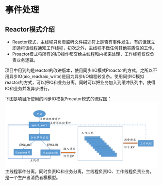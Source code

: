 # 事件处理
## Reactor模式介绍
- Reactor模式，主线程只负责监听文件描述符上是否有事件发生，有的话就立即通将该线程通知工作线程，初次之外，主线程不做任何其他实质性的工作。
- Proactor模式将所有的I/O操作都交给主线程和内核来处理，工作线程仅仅负责业务逻辑。

项目中用到的是reactor的改进版本，使用同步I/O模式Proactor的方式，之所以不用异步IO(aio_read/aio_write)是因为异步I/O编程较复杂。使用同步IO模拟reactor的方式，可以把IO和业务分离，同时可以把业务加入到缓冲队列中，使得IO和业务并发异步进行。

下图是项目所使用的同步IO模拟Procator模式的流程图：
![proactor](./image/proactor.png)
主线程事件分离，同时负责IO和业务分离，主线程负责IO、工作线程负责业务，是一个生产者消费者模模型。